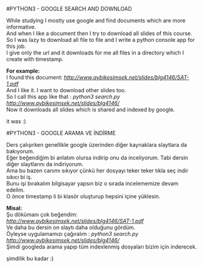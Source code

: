 
#PYTHON3 - GOOGLE SEARCH AND DOWNLOAD

While studying I mostly use google and find documents which are more informative.  
And when I like a document then I try to download all slides of this course.  
So I was lazy to download all file to file and I write a python console app for this job.  
I give only the url and it downloads for me all files in a directory which I create with timestamp.  

**For example:**  
I found this document: *http://www.aybikesimsek.net/slides/blg4146/SAT-1.pdf*  
And I like it. I want to download other slides too.  
So I call this app like that : *python3 search.py http://www.aybikesimsek.net/slides/blg4146/*  
Now it downloads all slides which is shared and indexed by google.  

it was :)  


#PYTHON3 - GOOGLE ARAMA VE İNDİRME 

Ders çalışırken genellikle google üzerinden diğer kaynaklara slaytlara da bakıyorum.  
Eğer beğendiğim bi anlatım olursa indirip onu da inceliyorum. Tabi dersin diğer slaytlarını da indiriyorum.  
Ama bu bazen canımı sıkıyor çünkü her dosyayı teker teker tıkla seç indir sıkıcı bi iş.  
Bunu işi bırakalım bilgisayar yapsın biz o sırada incelememize devam edelim.  
O önce timestamp li bi klasör oluşturup hepsini içine yüklesin.  

**Misal:**   
Şu dökümanı çok beğendim: *http://www.aybikesimsek.net/slides/blg4146/SAT-1.pdf*  
Ve daha bu dersin on slaytı daha olduğunu gördüm.  
Öyleyse uygulamamızı çağıralım :  *python3 search.py http://www.aybikesimsek.net/slides/blg4146/*  
Şimdi googleda arama yapıp tüm indexlenmiş dosyaları bizim için inderecek.  

şimdilik bu kadar :)  

